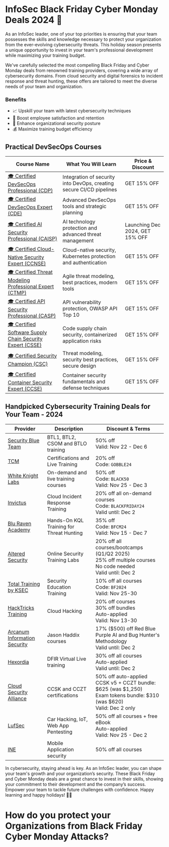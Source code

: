# InfoSec Black Friday Cyber Monday Deals 2024 🔐

As an InfoSec leader, one of your top priorities is ensuring that your team possesses the skills and knowledge necessary to protect your organization from the ever-evolving cybersecurity threats. This holiday season presents a unique opportunity to invest in your team's professional development while maximizing your training budget.

We've carefully selected the most compelling Black Friday and Cyber Monday deals from renowned training providers, covering a wide array of cybersecurity domains. From cloud security and digital forensics to incident response and threat hunting, these offers are tailored to meet the diverse needs of your team and organization.

### Benefits
- 📈 Upskill your team with latest cybersecurity techniques
- 🌟 Boost employee satisfaction and retention
- 🔐 Enhance organizational security posture
- 💰 Maximize training budget efficiency

## Practical DevSecOps Courses

| Course Name | What You Will Learn | Price & Discount |
|-------------|-------------------|------------------|
| [🎓 Certified DevSecOps Professional (CDP)](https://checkout.practical-devsecops.com/course/devsecops-professional/) | Integration of security into DevOps, creating secure CI/CD pipelines | GET 15% OFF |
| [🎓 Certified DevSecOps Expert (CDE)](https://checkout.practical-devsecops.com/course/devsecops-expert/) | Advanced DevSecOps tools and strategic planning | GET 15% OFF |
| [🎓 Certified AI Security Professional (CAISP)](https://checkout.practical-devsecops.com/course/ai-security-professional/) | AI technology protection and advanced threat management | Launching Dec 2024, GET 15% OFF |
| [🎓 Certified Cloud-Native Security Expert (CCNSE)](https://checkout.practical-devsecops.com/course/cloud-native-security-expert/) | Cloud-native security, Kubernetes protection and authentication | GET 15% OFF |
| [🎓 Certified Threat Modeling Professional Expert (CTMP)](https://checkout.practical-devsecops.com/course/threat-modeling-professional/) | Agile threat modeling, best practices, modern tools | GET 15% OFF |
| [🎓 Certified API Security Professional (CASP)](https://checkout.practical-devsecops.com/course/api-security-professional/) | API vulnerability protection, OWASP API Top 10 | GET 15% OFF |
| [🎓 Certified Software Supply Chain Security Expert (CSSE)](https://checkout.practical-devsecops.com/course/software-supply-chain-security-expert/) | Code supply chain security, containerized application risks | GET 15% OFF |
| [🎓 Certified Security Champion (CSC)](https://checkout.practical-devsecops.com/course/certified-security-champion/) | Threat modeling, security best practices, secure design | GET 15% OFF |
| [🎓 Certified Container Security Expert (CCSE)](https://checkout.practical-devsecops.com/course/container-security-expert/) | Container security fundamentals and defense techniques | GET 15% OFF |

## Handpicked Cybersecurity Training Deals for Your Team - 2024 

| Provider | Description | Discount & Terms |
|----------|-------------|------------------|
| [Security Blue Team](https://www.securityblue.team/certifications/blue-team-level-2) | BTL1, BTL2, CSOM and BTLO training | 50% off<br>Valid: Nov 22 - Dec 6 |
| [TCM](https://academy.tcm-sec.com/) | Certifications and Live Training | 20% off<br>Code: `GOBBLE24` |
| [White Knight Labs](https://training.whiteknightlabs.com/) | On-demand and live training courses | 50% off<br>Code: `BLACK50`<br>Valid: Nov 25 - Dec 3 |
| [Invictus](https://academy.invictus-ir.com/) | Cloud Incident Response Training | 20% off all on-demand courses<br>Code: `BLACKFRIDAY24`<br>Valid until: Dec 2 |
| [Blu Raven Academy](https://academy.bluraven.io/) | Hands-On KQL Training for Threat Hunting | 35% off<br>Code: `BFCM24`<br>Valid: Nov 15 - Dec 7 |
| [Altered Security](https://www.alteredsecurity.com/) | Online Security Training Labs | 20% off all courses/bootcamps (Q1/Q2 2025)<br>25% off multiple courses<br>No code needed<br>Valid until: Dec 2 |
| [Total Training by KSEC](https://training.ksec.co.uk/) | Security Education Training | 10% off all courses<br>Code: `BF2024`<br>Valid: Nov 25-30 |
| [HackTricks Training](https://training.ksec.co.uk/) | Cloud Hacking | 20% off courses<br>30% off bundles<br>Auto-applied<br>Valid: Nov 13-30 |
| [Arcanum Information Security](https://arcanuminfosec.gumroad.com/l/elkjk) | Jason Haddix courses | 17% ($500) off Red Blue Purple AI and Bug Hunter's Methodology<br>Valid until: Dec 2 |
| [Hexordia](https://learn.hexordia.com/s/store) | DFIR Virtual Live training | 30% off all courses<br>Auto-applied<br>Valid until: Dec 2 |
| [Cloud Security Alliance](https://www.csacybermonday.com/2024) | CCSK and CCZT certifications | 50% off auto-applied<br>CCSK v5 + CCZT bundle: $625 (was $1,250)<br>Exam tokens bundle: $310 (was $620)<br>Valid: Dec 2 only |
| [LufSec](https://www.lufsec.com/products/) | Car Hacking, IoT, Web App Pentesting | 50% off all courses + free eBook<br>Auto-applied<br>Valid: Nov 25 - Dec 2 |
| [INE](https://my.ine.com/) | Mobile Application security | 50% off all courses |

In cybersecurity, staying ahead is key. As an InfoSec leader, you can shape your team's growth and your organization’s security. These Black Friday and Cyber Monday deals are a great chance to invest in their skills, showing your commitment to their development and the company’s success. Empower your team to tackle future challenges with confidence. Happy learning and happy holidays! 🎄✨

# How do you protect your Organizations from Black Friday Cyber Monday Attacks?
